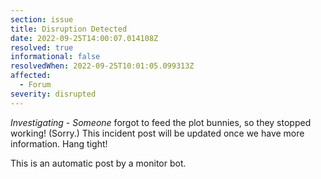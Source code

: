 ```yaml
---
section: issue
title: Disruption Detected
date: 2022-09-25T14:00:07.014108Z
resolved: true
informational: false
resolvedWhen: 2022-09-25T10:01:05.099313Z
affected:
  - Forum
severity: disrupted
---
```

*Investigating* - _Someone_ forgot to feed the plot bunnies, so they stopped working! (Sorry.) This incident post will be updated once we have more information. Hang tight!

This is an automatic post by a monitor bot.
        